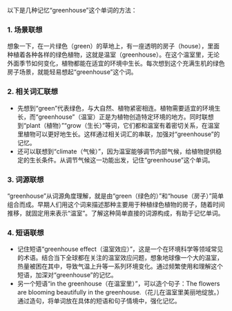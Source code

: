 以下是几种记忆“greenhouse”这个单词的方法：

### 1. 场景联想
想象一下，在一片绿色（green）的草地上，有一座透明的房子（house），里面种植着各种各样的绿色植物，这就是温室（greenhouse）。在这个温室里，无论外面季节如何变化，植物都能在适宜的环境中生长。每次想到这个充满生机的绿色房子场景，就能轻易想起“greenhouse”这个词。

### 2. 相关词汇联想
 - 先想到“green”代表绿色，与大自然、植物紧密相连。植物需要适宜的环境生长，而“greenhouse”（温室）正是为植物创造特定环境的地方。同时联想到“plant（植物）”“grow（生长）”等词，它们都和温室有着密切关系，在温室里植物可以更好地生长。这样通过相关词汇的串联，加强对“greenhouse”的记忆。
 - 还可以联想到“climate（气候）”，因为温室能够调节内部气候，给植物提供稳定的生长条件。从调节气候这一功能出发，记住“greenhouse”这个单词。

### 3. 词源联想
 “greenhouse”从词源角度理解，就是由“green（绿色的）”和“house（房子）”简单组合而成。早期人们用这个词来描述那种主要用于种植绿色植物的房子，随着时间推移，就固定用来表示“温室”。了解这种简单直接的词源构成，有助于记忆单词。

### 4. 短语联想
 - 记住短语“greenhouse effect（温室效应）”，这是一个在环境科学等领域常见的术语。结合当下全球都在关注的温室效应问题，想象地球像一个大的温室，热量被困在其中，导致气温上升等一系列环境变化。通过频繁使用和理解这个短语，加深对“greenhouse”的记忆。
 - 另一个短语“in the greenhouse（在温室里）”，可以造个句子：The flowers are blooming beautifully in the greenhouse.（花儿在温室里美丽地绽放。）通过造句，将单词放在具体的短语和句子情境中，强化记忆。 